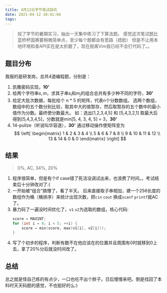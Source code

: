 ```yaml
---
title: 4月12日字节笔试踩坑
date: 2021-04-12 10:41:04
tags:
---
```


> 投了字节的暑期实习，抽出一天集中练习了下算法题。
感觉这次笔试题比蓝桥杯国赛要稍微简单点，至少每个题都会有思路（捂脸）
但是不让用本地环境和查API实在是太折磨了，现在脱离Vim我已经不会打代码了。。

## 题目分布
我报的是研发岗，总共4道编程题，分别是：
1. 凯撒密码实现，**10'**
2. 给两个字符串$s, m$，求其子串$s_i$和$m_j$的组合总共有多少种不同的字符，**30'**
3. 给定大批次数据，每批给个 n * 5 的矩阵，代表n个分数数组。 
选两个数组，数组中的五个数分别比较，取其中大的值暂存，然后取暂存的五个数中的最小值作为分数。最终使分数最大。
如：选出[1,2,3,4,5] 和 [5,4,3,2,1]
取最大后得到[5,4,3,4,5]，分数就是min[5, 4, 3, 4, 5] = 3，**30'**
4. 14-pullze（听说叫华容道），**30'**
通过移动操作使矩阵变为
$$
\left[ 
\begin{matrix}
1 & 2 & 3 & 4 \\
5 & 6 & 7 & 8 \\
9 & 10 & 11 & 12 \\
13 & 14 & 0 & 0
\end{matrix}
\right]
$$

## 结果
> 0%, AC, 34%, 20% 

1. 程序很简单，但是有个if case错了死活没调试出来，也浪费了时间。。考试结束后十分钟改对了:(
2. 一开始被“组合”搞懵了，看了半天。
后来直接取子串相加，建一个256长度的数组作为桶（桶排序）来统计出现次数，把`cin` `cout` 换成`scanf` `printf`就AC了。
3. 暴力码了一遍没时间优化了，`v1` `v2`为选取的数组，核心代码:
    ```cpp
    score = MAXINT;
    for (int i = 0; i < 5; ++i) {
        score = min(score, max(v1[i], v2[i]));
    }
    ```
4. 写了个初步的程序，判断有数不在他应该在的位置并且周围有0时就移到0上去，拿了20%分后就没时间改了。

## 总结
总之就是怪自己练的有点少，一口也吃不出个胖子。日后慢慢来吧。倒是找回了本科时天天码题的感觉，不也挺好的么:)